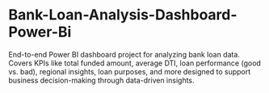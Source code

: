 # Bank-Loan-Analysis-Dashboard-Power-Bi
End-to-end Power BI dashboard project for analyzing bank loan data. Covers KPIs like total funded amount, average DTI, loan performance (good vs. bad), regional insights, loan purposes, and more designed to support business decision-making through data-driven insights.
